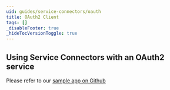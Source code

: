 ```yaml
---
uid: guides/service-connectors/oauth
title: OAuth2 Client
tags: []
_disableFooter: true
_hideTocVersionToggle: true
---
```


## Using Service Connectors with an OAuth2 service

Please refer to our [sample app on Github](https://github.com/SteeltoeOSS/Samples/tree/master/Security/src/CloudFoundrySingleSignon)

